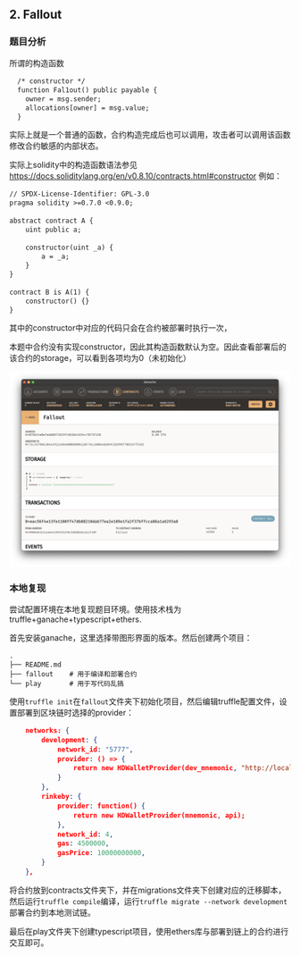 ## 2. Fallout

### 题目分析

所谓的构造函数

```sol
  /* constructor */
  function Fal1out() public payable {
    owner = msg.sender;
    allocations[owner] = msg.value;
  }
```

实际上就是一个普通的函数，合约构造完成后也可以调用，攻击者可以调用该函数修改合约敏感的内部状态。

实际上solidity中的构造函数语法参见 https://docs.soliditylang.org/en/v0.8.10/contracts.html#constructor 例如：

```
// SPDX-License-Identifier: GPL-3.0
pragma solidity >=0.7.0 <0.9.0;

abstract contract A {
    uint public a;

    constructor(uint _a) {
        a = _a;
    }
}

contract B is A(1) {
    constructor() {}
}
```

其中的constructor中对应的代码只会在合约被部署时执行一次，

本题中合约没有实现constructor，因此其构造函数默认为空。因此查看部署后的该合约的storage，可以看到各项均为0（未初始化）

![](./../screenshots/fallout.png)
### 本地复现

尝试配置环境在本地复现题目环境。使用技术栈为truffle+ganache+typescript+ethers.

首先安装ganache，这里选择带图形界面的版本。然后创建两个项目：

```
.
├── README.md
├── fallout    # 用于编译和部署合约
└── play       # 用于写代码乱搞
```

使用`truffle init`在`fallout`文件夹下初始化项目，然后编辑truffle配置文件，设置部署到区块链时选择的provider：

```json
    networks: {
        development: {
            network_id: "5777",
            provider: () => {
                return new HDWalletProvider(dev_mnemonic, "http://localhost:8545")
            }
        },
        rinkeby: {
            provider: function() {
                return new HDWalletProvider(mnemonic, api);
            },
            network_id: 4,
            gas: 4500000,
            gasPrice: 10000000000,
        }
    },
```

将合约放到contracts文件夹下，并在migrations文件夹下创建对应的迁移脚本，然后运行`truffle compile`编译，运行`truffle migrate --network development`部署合约到本地测试链。

最后在play文件夹下创建typescript项目，使用ethers库与部署到链上的合约进行交互即可。

